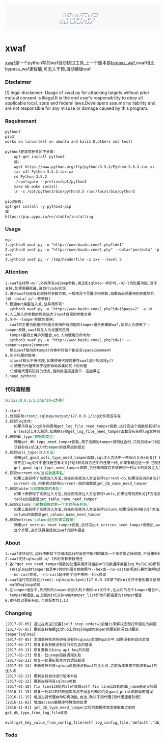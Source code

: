
<img src="https://raw.githubusercontent.com/3xp10it/pic/master/xwafWhite.png">

# xwaf

<a href="https://github.com/3xp10it/bypass_waf/blob/master/xwaf.py">xwaf</a>是一个python写的waf自动绕过工具,上一个版本是<a href="https://github.com/3xp10it/bypass_waf/blob/master/bypass_waf.py">bypass_waf</a>,xwaf相比bypass_waf更智能,可无人干预,自动暴破waf

### Disclaimer


[!] legal disclaimer: Usage of xwaf.py for attacking targets without prior mutual consent is 
illegal.It is the end user's responsibility to obey all applicable local, state and federal laws.Developers
assume no liability and are not responsible for any misuse or damage caused by this program.


### Requirement

```
python3
pip3
works on linux(test on ubuntu and kali2.0,others not test)

python3安装可参考如下步骤:
    apt-get install python3
    或:
    wget https://www.python.org/ftp/python/3.5.2/Python-3.5.2.tar.xz
    tar xJf Python-3.5.2.tar.xz
    cd Python-3.5.2
    ./configure --prefix=/opt/python3
    make && make install
    ln -s /opt/python3/bin/python3.5 /usr/local/bin/python3

pip3安装:
apt-get install -y python3-pip
或
https://pip.pypa.io/en/stable/installing
```

### Usage

```
eg:
1.python3 xwaf.py -u "http://www.baidu.com/1.php?id=1"
2.python3 xwaf.py -u "http://www.baidu.com/1.php" --data="postdata" -p xxx
3.python3 xwaf.py -r /tmp/headerfile -p xxx --level 5
```

### Attention

```
1.xwaf支持除-m/-l外的所有sqlmap参数,用法和sqlmap一样即可,-m/-l为批量功能,暂不支持,如果需要批量,请自行code实现
2.由于xwaf已经有比较好的参数方案,一般情况下尽量少用参数,如果有必须要用的参数除外[如--data/-p/-r等参数]
3.普通get类型注入点,这样用即可:
  python3 xwaf.py -u "http://www.baidu.com/1.php?id=1&page=2" -p id
4.人工输入的参数的优先级大于xwaf自带的参数方案
5.关于--tamper参数的使用:
  xwaf的主要功能是排列组合使用所有可能的tamper组合来爆破waf,如果人为使用了--tamper参数,xwaf将在人为设置的已有
  tamper基础上再排列组合,eg.人为使用的命令为:
  python3 xwaf.py -u "http://www.baidu.com/1.php?id=1" --tamper=space2comment
  那么xwaf使用的tamper方案中的每个都会有space2comment
6.关于代理的使用:
  a)xwaf默认不用代理,如果使用代理需要在xwaf运行后选择y|Y
  b)使用的代理来源于程序自动收集的网上的代理
  c)使用代理有防封的优点,但网络连接速度不一定能保证
7.need python3

```

### 代码流程图

```markdown
以[127.0.0.1/1.php?id=1为例]

1.start
2.检测系统/root/.sqlmap/output/127.0.0.1/log文件是否存在
3.获取log文件:
    如果不存在log文件则调用get_log_file_need_tamper函数,执行完这个函数后获得log文件,也即成功检测出目标
    url有sqli注入漏洞,如果执行完get_log_file_need_tamper函数没有获得log文件则认为该url没有sqli漏洞
4.获取db_type[数据库类型]
    调用get_db_type_need_tamper函数,用于后面的tamper排列组合时,只将目标url对应的数据库类型的tamper用于
    该目标在sql注入时tamper的选择后的组合
5.获取sqli_type[注入方法]
    调用get_good_sqli_type_need_tamper函数,sql注入方法中一共有U|S|E+B|Q|T 6种注入方法,后3种查询效率低,
    首先在log文件中查找是否有U|S|E这3种高效方法中的任意一种,如果有略过这一步,否则执行
    get_good_sqli_type_need_tamper函数,执行该函数将尝试获得一种以上的高效注入方法
6.获取current-db[当前数据库名]
    如果上面获得了高效注入方法,则先用高效注入方法获得current-db,如果没有则用B|Q|T方法尝试获得
    current-db,用来尝试获得current-db的函数是get_db_name_need_tamper
7.获取table[当前数据库的表名]
    如果上面获得了高效注入方法,则先用高效注入方法获得table,如果没有则用B|Q|T方法尝试获得table,尝试获得
    table的函数是get_table_name_need_tamper
8.获取column[当前数据库的第一个表的所有列名]
    如果上面获得了高效注入方法,则先用高效注入方法获得column,如果没有则用B|Q|T方法获得column,尝试获得
    column的函数是get_column_name_need_tamper
9.获取entries[column对应的真实数据]
    调用get_entries_need_tamper函数,执行完get_entries_need_tamper函数后,waf成功绕过,从上面的步骤一直到
    这个步骤,逐步获得最佳绕过waf的脚本组合
```

### About

```markdown
1.xwaf支持记忆,运行中断后下次继续运行时会在中断时的最后一个命令附近继续跑,不会重新经历上面的所有函数的处理
2.xwaf支持sqlmap除-m/-l外的所有参数用法
3.各个get_xxx_need_tamper函数的处理采用针对当前url的数据库类型(eg.MySQL)的所有过waf的脚本
  (在sqlmap的tamper目录中)的排列组合的结果与--hex或--no-cast选项进行暴力破解如果--hex起作用了则不再使用
  --no-cast尝试,--no-cast起作用了也不再用--hex尝试
4.xwaf运行完后将在/root/.sqlmap/output/127.0.0.1目录下的ini文件中看到相关信息,bypassed_command是成功暴破
  waf的sqlmap语句
5.在tamper组合中,先用到的tamper会加入到上面的ini文件中,在以后的每个tamper组合中,综合已经得到的有用的
  tamper再组合,在上面的ini文件中的tamper_list即为不断完善的tamper组合
6.支持自动更新升级,当前版本为1.13
```

### Changelog

```
[2017-07-05] 通过在发送[设置]self.stop_order=1后睡1s来解决底部打印混乱的问题
[2017-07-05] 更新支持根据github上的sqlmap的tamper的更新情况自动更新tamper[sqlmap]
[2017-07-05] 添加支持检测系统有没有将sqlmap添加到path中,如果没有则自动添加
[2017-04-27] 修复复杂参数没有双引号包含的错误
[2017-03-13] 修复要输入bing api key的问题
[2017-02-23] 修复一处usage函数调用失败
[2017-02-21] 修复一处更新版本时的逻辑错误
[2017-02-13] 更新支持代替sqlmap跑普通没有waf的注入点,之前版本要求只能跑有waf的注入点
[2017-02-13] 更新支持自动进行版本升级
[2017-02-12] 更新支持所有sqlmap参数
[2017-01-18] fix line128处的slef改成self,fix line128处的db_name未定义错误
[2016-11-15] 修复一处ACCESS数据库考虑不周全判断和几处good_print函数调用错误
[2016-11-15] 增加支持代理自动切换功能,自选,默认不用代理[用代理速度较慢]
[2016-11-02] 增加access数据库特殊性的处理
[2016-11-01] get_db_type_need_tamper之后的数据库类型获取由之前的get_db_type_from_log_file改成
             eval(get_key_value_from_config_file(self.log_config_file,'default','db_type'))
```

### Todo

```
```
